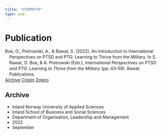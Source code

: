 ```yaml
---
title: "V59PMYY9"
type: pub
---
```

<h1>Publication</h1>
<article id="csl-bib-container-V59PMYY9" class="csl-bib-container">
  <div class="csl-bib-body" style="line-height: 1.35; padding-left: 1em; text-indent:-1em;">
  <div class="csl-entry">Boe, O., Piotrowski, A., &amp; Rawat, S. (2022). An Introduction to International Perspectives on PTSD and PTG: Learning to Thrive from the Military. In S. Rawat, O. Boe, &amp; A. Piotrowski (Eds.), <i>International Perspectives on PTSD and PTG: Learning to Thrive from the Military</i> (pp. 43&#x2013;59). Rawat Publications.</div>
</div>
  <div class="csl-bib-buttons">
    <a href="#taxonomy-article-V59PMYY9" class="csl-bib-button">Archive</a>
    <a href alt="Cristin URL" class="csl-bib-button">Cristin</a>
    <a href alt="Zotero URL" class="csl-bib-button">Zotero</a>
  </div>
  <div id="csl-bib-meta-container-V59PMYY9"></div>
</article>
<div id="csl-bib-meta-V59PMYY9" class="csl-bib-meta">
  <article id="taxonomy-article-V59PMYY9" class="taxonomy-article">
    <h1>Archive</h1>
    <ul>
      <li>Inland Norway University of Applied Sciences</li>
      <li>Inland School of Business and Social Sciences</li>
      <li>Department of Organisation, Leadership and Management</li>
      <li>2022</li>
      <li>September</li>
    </ul>
  </article>
</div>
